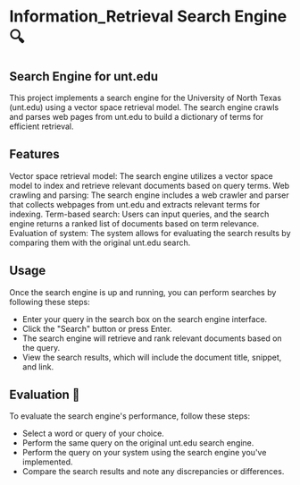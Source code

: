 # Information_Retrieval Search Engine 🔍

## Search Engine for unt.edu
This project implements a search engine for the University of North Texas (unt.edu) using a vector space retrieval model. The search engine crawls and parses web pages from unt.edu to build a dictionary of terms for efficient retrieval.

## Features
Vector space retrieval model: The search engine utilizes a vector space model to index and retrieve relevant documents based on query terms.
Web crawling and parsing: The search engine includes a web crawler and parser that collects webpages from unt.edu and extracts relevant terms for indexing.
Term-based search: Users can input queries, and the search engine returns a ranked list of documents based on term relevance.
Evaluation of system: The system allows for evaluating the search results by comparing them with the original unt.edu search.

## Usage
Once the search engine is up and running, you can perform searches by following these steps:

- Enter your query in the search box on the search engine interface.
- Click the "Search" button or press Enter.
- The search engine will retrieve and rank relevant documents based on the query.
- View the search results, which will include the document title, snippet, and link.


## Evaluation 📑
To evaluate the search engine's performance, follow these steps:

- Select a word or query of your choice.
- Perform the same query on the original unt.edu search engine.
- Perform the query on your system using the search engine you've implemented.
- Compare the search results and note any discrepancies or differences.
